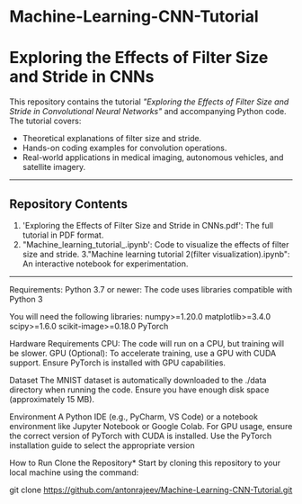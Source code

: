 # Machine-Learning-CNN-Tutorial
# Exploring the Effects of Filter Size and Stride in CNNs

This repository contains the tutorial *"Exploring the Effects of Filter Size and Stride in Convolutional Neural Networks"* and accompanying Python code. The tutorial covers:
- Theoretical explanations of filter size and stride.
- Hands-on coding examples for convolution operations.
- Real-world applications in medical imaging, autonomous vehicles, and satellite imagery.

---

## **Repository Contents**
1. 'Exploring the Effects of Filter Size and Stride in CNNs.pdf': The full tutorial in PDF format.
2. "Machine_learning_tutorial_.ipynb': Code to visualize the effects of filter size and stride.
3."Machine learning tutorial 2(filter visualization).ipynb": An interactive notebook for experimentation.

---
Requirements: 
Python 3.7 or newer: The code uses libraries compatible with Python 3


You will need the following libraries:
numpy>=1.20.0
matplotlib>=3.4.0
scipy>=1.6.0
scikit-image>=0.18.0
PyTorch

Hardware Requirements
CPU: The code will run on a CPU, but training will be slower.
GPU (Optional): To accelerate training, use a GPU with CUDA support. Ensure PyTorch is installed with GPU capabilities.

Dataset
The MNIST dataset is automatically downloaded to the ./data directory when running the code. Ensure you have enough disk space (approximately 15 MB).

Environment
A Python IDE (e.g., PyCharm, VS Code) or a notebook environment like Jupyter Notebook or Google Colab.
For GPU usage, ensure the correct version of PyTorch with CUDA is installed. Use the PyTorch installation guide to select the appropriate version

How to Run
Clone the Repository*
Start by cloning this repository to your local machine using the command:

git clone https://github.com/antonrajeev/Machine-Learning-CNN-Tutorial.git

